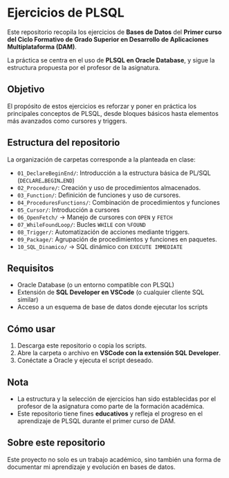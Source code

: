 # Ejercicios de PLSQL

Este repositorio recopila los ejercicios de **Bases de Datos** del **Primer curso del Ciclo Formativo de Grado Superior en Desarrollo de Aplicaciones Multiplataforma (DAM)**.  

La práctica se centra en el uso de **PLSQL en Oracle Database**, y sigue la estructura propuesta por el profesor de la asignatura.

## Objetivo

El propósito de estos ejercicios es reforzar y poner en práctica los principales conceptos de PLSQL, desde bloques básicos hasta elementos más avanzados como cursores y triggers.

## Estructura del repositorio

La organización de carpetas corresponde a la planteada en clase:

- `01_DeclareBeginEnd/`: Introducción a la estructura básica de PL/SQL (`DECLARE…BEGIN…END`)
- `02_Procedure/`: Creación y uso de procedimientos almacenados.
- `03_Function/`: Definición de funciones y uso de cursores.
- `04_ProceduresFunctions/`: Combinación de procedimientos y funciones
- `05_Cursor/`: Introducción a cursores
- `06_OpenFetch/` → Manejo de cursores con `OPEN` y `FETCH`
- `07_WhileFoundLoop/`: Bucles `WHILE` con `%FOUND`
- `08_Trigger/`: Automatización de acciones mediante triggers.
- `09_Package/`: Agrupación de procedimientos y funciones en paquetes.
- `10_SQL_Dinamico/` → SQL dinámico con `EXECUTE IMMEDIATE`

## Requisitos

- Oracle Database (o un entorno compatible con PLSQL)  
- Extensión de **SQL Developer en VSCode** (o cualquier cliente SQL similar)  
- Acceso a un esquema de base de datos donde ejecutar los scripts  

## Cómo usar

1. Descarga este repositorio o copia los scripts.  
2. Abre la carpeta o archivo en **VSCode con la extensión SQL Developer**.  
3. Conéctate a Oracle y ejecuta el script deseado.  

## Nota

- La estructura y la selección de ejercicios han sido establecidas por el profesor de la asignatura como parte de la formación académica.  
- Este repositorio tiene fines **educativos** y refleja el progreso en el aprendizaje de PLSQL durante el primer curso de DAM.

## Sobre este repositorio

Este proyecto no solo es un trabajo académico, sino también una forma de documentar mi aprendizaje y evolución en bases de datos.  
